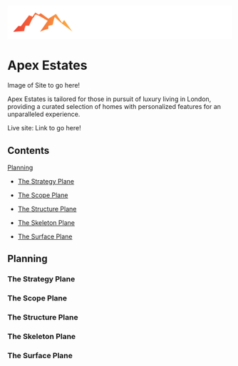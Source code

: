 ![Apex Estates Logo](docs/logo/logo-no-background.png)

# Apex Estates

Image of Site to go here!

Apex Estates is tailored for those in pursuit of luxury living in London, providing a curated selection of homes with personalized features for an unparalleled experience.

Live site: Link to go here!

## Contents

[Planning](#planning)

- [The Strategy Plane](#the-strategy-plane)

- [The Scope Plane](#the-scope-plane)

- [The Structure Plane](#the-structure-plane)

- [The Skeleton Plane](#the-skeleton-plane)

- [The Surface Plane](#the-surface-plane)



## Planning

### The Strategy Plane

### The Scope Plane

### The Structure Plane

### The Skeleton Plane

### The Surface Plane